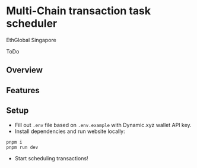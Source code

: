 # Multi-Chain transaction task scheduler

EthGlobal Singapore

ToDo

## Overview

## Features

## Setup

- Fill out `.env` file based on `.env.example` with Dynamic.xyz wallet API key.
- Install dependencies and run website locally:
```
pnpm i
pnpm run dev
```
- Start scheduling transactions!
